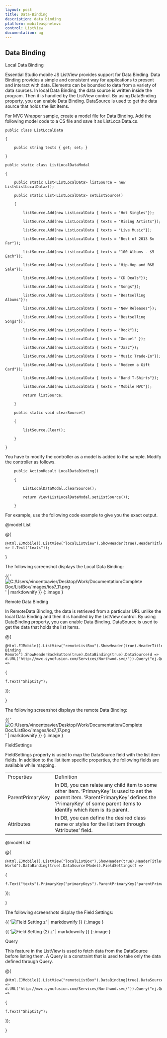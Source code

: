```yaml
---
layout: post
title: Data-Binding
description: data binding
platform: mobileaspnetmvc
control: ListView
documentation: ug
---
```


## Data Binding

Local Data Binding

Essential Studio mobile JS ListView provides support for Data Binding. Data Binding provides a simple and consistent way for applications to present and interact with data. Elements can be bounded to data from a variety of data sources. In local Data Binding, the data source is written inside the program. Then it is handled by the ListView control. By using DataBinding property, you can enable Data Binding. DataSource is used to get the data source that holds the list items.

For MVC Wrapper sample, create a model file for Data Binding. Add the following model code to a CS file and save it as ListLocalData.cs.

    public class ListLocalData

    {

        public string texts { get; set; }

    }  

    public static class ListLocalDataModal

    {

        public static List<ListLocalData> listSource = new List<ListLocalData>();      

        public static List<ListLocalData> setListSource()

        {

            listSource.Add(new ListLocalData { texts = "Hot Singles"});

            listSource.Add(new ListLocalData { texts = "Rising Artists"});

            listSource.Add(new ListLocalData { texts = "Live Music"});

            listSource.Add(new ListLocalData { texts = "Best of 2013 So Far"});

            listSource.Add(new ListLocalData { texts = "100 Albums - $5 Each"});

            listSource.Add(new ListLocalData { texts = "Hip-Hop and R&B Sale"});

            listSource.Add(new ListLocalData { texts = "CD Deals"});

            listSource.Add(new ListLocalData { texts = "Songs"});

            listSource.Add(new ListLocalData { texts = "Bestselling Albums"});

            listSource.Add(new ListLocalData { texts = "New Releases"});

            listSource.Add(new ListLocalData { texts = "Bestselling Songs"});

            listSource.Add(new ListLocalData { texts = "Rock"});

            listSource.Add(new ListLocalData { texts = "Gospel" });

            listSource.Add(new ListLocalData { texts = "Jazz"});

            listSource.Add(new ListLocalData { texts = "Music Trade-In"});

            listSource.Add(new ListLocalData { texts = "Redeem a Gift Card"});

            listSource.Add(new ListLocalData { texts = "Band T-Shirts"});

            listSource.Add(new ListLocalData { texts = "Mobile MVC"});

            return listSource;

        }

        public static void clearSource()

        {

            listSource.Clear();

        }       

    }

You have to modify the controller as a model is added to the sample. Modify the controller as follows.



        public ActionResult LocalDataBinding()

        {

            ListLocalDataModal.clearSource();

            return View(ListLocalDataModal.setListSource());

        }



For example, use the following code example to give you the exact output.





@model List<ListLocalData>

@{

    @Html.EJMobile().ListView("localListView").ShowHeader(true).HeaderTitle("Default").ShowHeaderBackButton(true).DataBinding(true).DataSource(Model).FieldSettings(f => f.Text("texts"));

}

The following screenshot displays the Local Data Binding:

{{ '![C:/Users/vincentxavier/Desktop/Work/Documentation/Complete Doc/ListBox/images/ios7_11.png](Data-Binding_images/Data-Binding_img1.png)' | markdownify }}
{:.image }


Remote Data Binding

In RemoteData Binding, the data is retrieved from a particular URL unlike the local Data Binding and then it is handled by the ListView control. By using DataBinding property, you can enable Data Binding. DataSource is used to get the data that holds the list items.





@{

    @Html.EJMobile().ListView("remoteListBox").ShowHeader(true).HeaderTitle("Data Binding Remote").ShowHeaderBackButton(true).DataBinding(true).DataSource(d => d.URL("http://mvc.syncfusion.com/Services/Northwnd.svc/")).Query("ej.Query().from('Orders').select('ShipCity').take(5)").FieldSettings(f =>

{

    f.Text("ShipCity");

});

}



The following screenshot displays the remote Data Binding:

{{ '![C:/Users/vincentxavier/Desktop/Work/Documentation/Complete Doc/ListBox/images/ios7_17.png](Data-Binding_images/Data-Binding_img2.png)' | markdownify }}
{:.image }


FieldSettings

FieldSettings property is used to map the DataSource field with the list item fields. In addition to the list item specific properties, the following fields are available while mapping.

<table>
<tr>
<td>
Properties</td><td>
Definition</td></tr>
<tr>
<td>
ParentPrimaryKey</td><td>
In DB, you can relate any child item to some other item. ‘PrimaryKey’ is used to set the parent item. ‘ParentPrimaryKey’ defines the ‘PrimaryKey’ of some parent items to identify which item is its parent.</td></tr>
<tr>
<td>
Attributes</td><td>
In DB, you can define the desired class name or styles for the list item through ‘Attributes’ field.</td></tr>
</table>





@model List<FieldSettingsData>

@{

    @Html.EJMobile().ListView("localListBox").ShowHeader(true).HeaderTitle("Music World").DataBinding(true).DataSource(Model).FieldSettings(f =>

{

    f.Text("texts").PrimaryKey("primaryKeys").ParentPrimaryKey("parentPrimaryKeyss").ChildHeaderTitle("Title").ChildHeaderBackButtonText("BackIconText");

});

}



The following screenshots display the Field Settings:

{{ '![Field Setting z](Data-Binding_images/Data-Binding_img3.png)' | markdownify }}
{:.image }


{{ '![Field Setting (2) z](Data-Binding_images/Data-Binding_img4.png)' | markdownify }}
{:.image }


Query

This feature in the ListView is used to fetch data from the DataSource before listing them. A Query is a constraint that is used to take only the data defined through Query.





@{

    @Html.EJMobile().ListView("remoteListBox").DataBinding(true).DataSource(d => d.URL("http://mvc.syncfusion.com/Services/Northwnd.svc/")).Query("ej.Query().from('Orders').select('ShipCity').take(5)").FieldSettings(f =>

{

    f.Text("ShipCity");

});

}



